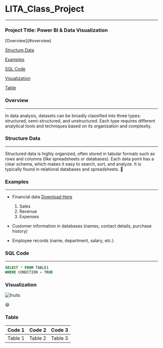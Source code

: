 # LITA_Class_Project
---

### Project Title: Power BI & Data Visualization

[Overview]{#overview)

[Structure Data](#structure-data)

[Examples](#examples)

[SQL Code](#sql-code)

[Visualization](#visualization)

[Table](#table)

### Overview
---
In data analysis, datasets can be broadly classified into three types: structured, semi-structured, and unstructured. Each type requires different analytical tools and techniques based on its organization and complexity.

### Structure Data
---
Structured data is highly organized, often stored in tabular formats such as rows and columns (like spreadsheets or databases). Each data point has a clear schema, which makes it easy to search, sort, and analyze. It is typically found in relational databases and spreadsheets.
🏩

### Examples
---
- Financial data [Download Here](https://financial.report)
  1. Sales
  2. Revenue
  3. Expenses

- Customer information in databases (names, contact details, purchase history)
- Employee records (name, department, salary, etc.)

### SQL Code
---
```SQL
SELECT * FROM TABLE1
WHERE CONDITION = TRUE
```

### Visualization

![fruits](https://github.com/user-attachments/assets/3e36efb7-bf5d-49c4-8e1a-64de9b4a34b1)

😆

### Table
|Code 1|Code 2|Code 3|
|------|------|------|
|Table 1|Table 2|Table 3|
